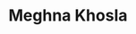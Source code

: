 ---
title: "Meghna Khosla"
presenter_id: meghna_khosla
permalink: /member_full_publications/meghna_khosla
layout: member_all_publications
---